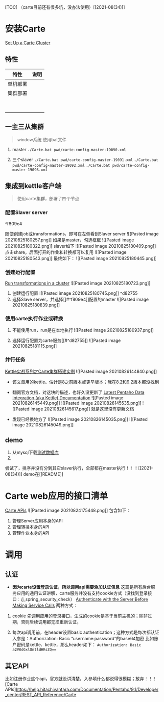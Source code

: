 [TOC]
（carte目前还有很多坑，没办法使用）[[2021-08(34)]]

# 安装Carte
[Set Up a Carte Cluster](https://help.hitachivantara.com/Documentation/Pentaho/9.1/Products/Set_Up_a_Carte_Cluster)

## 特性
| 特性 | 说明 |
| ---- | ---- |
| 单机部署 |  |
| 集群部署 |  |
|  |  |
|  |  |
|  |  |
|  |  |
|  |  |
|  |  |
|  |  |
|  |  |

## 一主三从集群
> window系统
> 使用bat文件

1. master
`./Carte.bat pwd/carte-config-master-19090.xml`

2. 三个slaver
`./Carte.bat pwd/carte-config-master-19091.xml`
`./Carte.bat pwd/carte-config-master-19092.xml`
`./Carte.bat pwd/carte-config-master-19093.xml`

## 集成到kettle客户端
> 使用carte集群，部署了四个节点

### 配置Slaver server

^f809e4

随便创建job或transformations，即可在左侧看到Slaver server
![[Pasted image 20210825180257.png]]
如果是master，勾选框框
![[Pasted image 20210825180322.png]]
slaver如下
![[Pasted image 20210825180409.png]]
点击share，后面打开的作业和转换都可以复用
![[Pasted image 20210825180543.png]]
最终如下：
![[Pasted image 20210825180445.png]]

### 创建运行配置
[Run transformations in a cluster](https://help.hitachivantara.com/Documentation/Pentaho/9.1/Products/Set_Up_a_Carte_Cluster#Run_transformations_in_a_cluster)
![[Pasted image 20210825180723.png]]

1. 创建运行配置
![[Pasted image 20210825180745.png]]
 ^d82755
2. 选择Slave server，并选择[[#^f809e4]]配置的master
![[Pasted image 20210825180839.png]]

### 使用carte执行作业或转换
1. 不能使用run，run是在本地执行
![[Pasted image 20210825180937.png]]

2. 选择运行配置为carte服务[[#^d82755]]
![[Pasted image 20210825181115.png]]

### 并行任务
[Kettle实战系列之Carte集群搭建实例](https://zhuanlan.zhihu.com/p/387247374)
![[Pasted image 20210826144840.png]]
* 该文章用的kettle。估计是8之前版本或更早版本；我在8.2和9.2版本都没找到
* 翻阅官方文档，对这块的描述，也好久没更新了
[Latest Pentaho Data Integration (aka Kettle) Documentation](https://wiki.pentaho.com/display/EAI)
![[Pasted image 20210826145449.png]]
![[Pasted image 20210826145535.png]]
![[Pasted image 20210826145617.png]]
就是这里没有更新文档

* 发现已经换地方了
![[Pasted image 20210826145035.png]]
![[Pasted image 20210826145049.png]]

## demo
1. 从mysql下载[测试数据库](https://www.mysqltutorial.org/wp-content/uploads/2018/03/mysqlsampledatabase.zip)
2. 
尝试了，排序并没有分到其它slaver执行，全部都在master执行！！！[[2021-08(34)]]
demo在[[README]]

# Carte web应用的接口清单
[Carte APIs](https://help.hitachivantara.com/Documentation/Pentaho/9.1/Developer_center/REST_API_Reference/Carte)
![[Pasted image 20210824175448.png]]
包含如下：
1. 管理Server应用本身的API
2. 管理转换本身的API
3. 管理作业本身的API

# 调用
## 认证
* **因为carte设置登录认证，所以调用api需要添加认证信息**
这篇是所有后台服务应用的通用认证讲解，carte服务并没有支持cookie方式（没找到登录接口：/j_spring_security_check）
[Authenticate with the Server Before Making Service Calls](https://help.hitachivantara.com/Documentation/Pentaho/9.1/Developer_center/REST_API_Reference#Authenticate_with_the_Server_Before_Making_Service_Calls)
两种方式：
1. cookie
先调用应用的登录接口，生成的cookie是基于当前主机的；除非过期，否则后续调用都无须重新认证。

2. 每次api调用前，在header设置basic authentication；这种方式是每次都认证
入参是：Authorization: Basic “username:password”的base64加密
比如账户密码是kettle、kettle，那么header如下：
`Authorization: Basic a2V0dGxlOmtldHRsZQ==`

## 其它API
比如注册作业这个api，官方就没讲清楚，入参填什么都说得很模糊；放弃！！！
[Carte APIs]https://help.hitachivantara.com/Documentation/Pentaho/9.1/Developer_center/REST_API_Reference/Carte